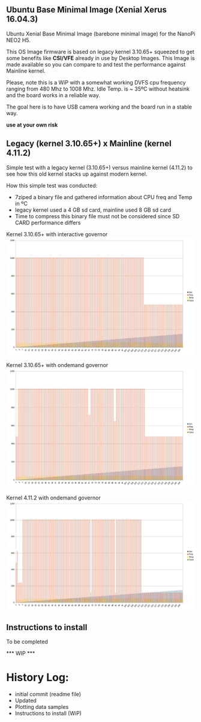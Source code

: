 Ubuntu Base Minimal Image (Xenial Xerus 16.04.3)
------------------------------------------------

Ubuntu Xenial Base Minimal Image (barebone minimal image) for the NanoPi NEO2 H5.

This OS Image firmware is based on legacy kernel 3.10.65+ squeezed to get some benefits like **CSI/VFE** already in use by Desktop Images.
This Image is made available so you can compare to and test the performance against Mainline kernel.

Please, note this is a WiP with a somewhat working DVFS cpu frequency ranging from 480 Mhz to 1008 Mhz.
Idle Temp. is ~ 35ºC without heatsink and the board works in a reliable way.

The goal here is to have USB camera working and the board run in a stable way.

**use at your own risk**

Legacy (kernel 3.10.65+) x Mainline (kernel 4.11.2)
----------------------------------------------------

Simple test with a legacy kernel (3.10.65+) versus mainline kernel (4.11.2) to see how this old kernel stacks up against modern kernel.

How this simple test was conducted:

- 7ziped a binary file and gathered information about CPU freq and Temp in ºC
- legacy kernel used a 4 GB sd card, mainline used 8 GB sd card
- Time to compress this binary file must not be considered since SD CARD performance differs


Kernel 3.10.65+ with interactive governor
![legacy with interactive governor](https://github.com/avafinger/H5-firmware/raw/master/img/plot_legacy_kernel_interactive.png)

Kernel 3.10.65+ with ondemand governor
![legacy with interactive governor](https://github.com/avafinger/H5-firmware/raw/master/img/plot_legacy_kernel_ondemand.png)

Kernel 4.11.2 with ondemand governor
![legacy with interactive governor](https://github.com/avafinger/H5-firmware/raw/master/img/plot_mainline_kernel_ondemand.jpeg)


Instructions to install
-----------------------

To be completed

*** WIP ***

History Log:
===========
* initial commit (readme file)
* Updated
* Plotting data samples
* Instructions to install (WiP)
